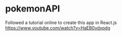 # pokemonAPI
Followed a tutorial online to create this app in React.js https://www.youtube.com/watch?v=HaEB0vdxpdg
